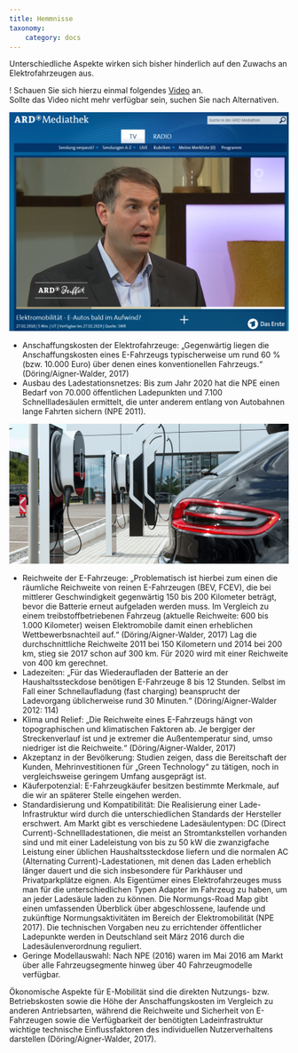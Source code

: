 ```yaml
---
title: Hemmnisse
taxonomy:
    category: docs
---
```

Unterschiedliche Aspekte wirken sich bisher hinderlich auf den Zuwachs an Elektrofahrzeugen aus.

! Schauen Sie sich hierzu einmal folgendes [Video](https://www.ardmediathek.de/tv/ARD-Buffet/Elektromobilität-E-Autos-bald-im-Aufwi/Das-Erste/Video?bcastId=428628&documentId=50401350) an. <br><span class="small"> Sollte das Video nicht mehr verfügbar sein, suchen Sie nach Alternativen.</p>
[![](ard_emob.png?resize=300&classes=float-left&classes=caption "Grundlegende Aspekte der Elektromobilität (Quelle: ARD-Mediathek)")](https://www.swr.de/buffet/leben/elektromobilitaet-e-autos-bald-im-aufwind/-/id=257304/did=20982128/nid=257304/1strpmr/index.html)
- Anschaffungskosten der Elektrofahrzeuge: „Gegenwärtig liegen die Anschaffungskosten eines E-Fahrzeugs typischerweise um rund 60 % (bzw. 10.000 Euro) über denen eines konventionellen Fahrzeugs.“ (Döring/Aigner-Walder, 2017)
- Ausbau des Ladestationsnetzes: Bis zum Jahr 2020 hat die NPE einen Bedarf von 70.000 öffentlichen Ladepunkten und 7.100 Schnellladesäulen ermittelt, die unter anderem entlang von Autobahnen lange Fahrten sichern (NPE 2011).


![](ccs.png?lightbox&resize=300&classes=caption "Ladestationen (Quelle: www.electrive.net)")

- Reichweite der E-Fahrzeuge: „Problematisch ist hierbei zum einen die räumliche Reichweite von reinen E-Fahrzeugen (BEV, FCEV), die bei mittlerer Geschwindigkeit gegenwärtig 150 bis 200 Kilometer beträgt, bevor die Batterie erneut aufgeladen werden muss. Im Vergleich zu einem treibstoffbetriebenen Fahrzeug (aktuelle Reichweite: 600 bis 1.000 Kilometer) weisen Elektromobile damit einen erheblichen Wettbewerbsnachteil auf.“ (Döring/Aigner-Walder, 2017) Lag die durchschnittliche Reichweite 2011 bei 150 Kilometern und 2014 bei 200 km, stieg sie 2017 schon auf 300 km. Für 2020 wird mit einer Reichweite von 400 km gerechnet.
- Ladezeiten: „Für das Wiederaufladen der Batterie an der Haushaltssteckdose benötigen E-Fahrzeuge 8 bis 12 Stunden. Selbst im Fall einer Schnellaufladung (fast charging) beansprucht der Ladevorgang üblicherweise rund 30 Minuten.“ (Döring/Aigner-Walder 2012: 114)
- Klima und Relief: „Die Reichweite eines E-Fahrzeugs hängt von topographischen und klimatischen Faktoren ab. Je bergiger der Streckenverlauf ist und je extremer die Außentemperatur sind, umso niedriger ist die Reichweite.“ (Döring/Aigner-Walder, 2017)
- Akzeptanz in der Bevölkerung: Studien zeigen, dass die Bereitschaft der Kunden, Mehrinvestitionen für „Green Technology“ zu tätigen, noch in vergleichsweise geringem Umfang ausgeprägt ist.
- Käuferpotenzial: E-Fahrzeugkäufer besitzen bestimmte Merkmale, auf die wir an späterer Stelle eingehen werden.
- Standardisierung und Kompatibilität: Die Realisierung einer Lade-Infrastruktur wird durch die unterschiedlichen Standards der Hersteller erschwert. Am Markt gibt es verschiedene Ladesäulentypen: DC (Direct Current)-Schnellladestationen, die meist an Stromtankstellen vorhanden sind und mit einer Ladeleistung von bis zu 50 kW die zwanzigfache Leistung einer üblichen Haushaltssteckdose liefern und die normalen AC (Alternating Current)-Ladestationen, mit denen das Laden erheblich länger dauert und die sich insbesondere für Parkhäuser und Privatparkplätze eignen. Als Eigentümer eines Elektrofahrzeuges muss man für die unterschiedlichen Typen Adapter im Fahrzeug zu haben, um an jeder Ladesäule laden zu können. Die Normungs-Road Map gibt einen umfassenden Überblick über abgeschlossene, laufende und zukünftige Normungsaktivitäten im Bereich der Elektromobilität (NPE 2017). Die technischen Vorgaben neu zu errichtender öffentlicher Ladepunkte werden in Deutschland seit März 2016 durch die Ladesäulenverordnung  reguliert.
- Geringe Modellauswahl: Nach NPE (2016) waren im Mai 2016 am Markt über alle Fahrzeugsegmente hinweg über 40 Fahrzeugmodelle verfügbar.

Ökonomische Aspekte für E-Mobilität sind die direkten Nutzungs- bzw. Betriebskosten sowie die Höhe der Anschaffungskosten im Vergleich zu anderen Antriebsarten, während die Reichweite und Sicherheit von E-Fahrzeugen sowie die Verfügbarkeit der benötigten Ladeinfrastruktur wichtige technische Einflussfaktoren des individuellen Nutzerverhaltens darstellen (Döring/Aigner-Walder, 2017).
